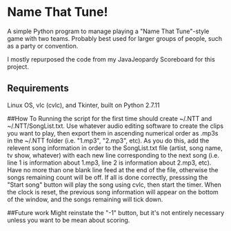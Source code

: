 # Name That Tune!
A simple Python program to manage playing a "Name That Tune"-style game with two teams. Probably best used for larger groups of people, such as a party or convention.

I mostly repurposed the code from my JavaJeopardy Scoreboard for this project.

## Requirements
Linux OS, vlc (cvlc), and Tkinter, built on Python 2.7.11

##How To
Running the script for the first time should create ~/.NTT and ~/.NTT/SongList.txt. Use whatever audio editing software to create the clips you want to play, then export them in ascending numerical order as .mp3s in the ~/.NTT folder (i.e. "1.mp3", "2.mp3", etc). As you do this, add the relevent song information in order to the SongList.txt file (artist, song name, tv show, whatever) with each new line corresponding to the next song (i.e. line 1 is information about 1.mp3, line 2 is information about 2.mp3, etc). Have no more than one blank line feed at the end of the file, otherwise the songs remaining count will be off. If all is done correctly, presssing the "Start song" button will play the song using cvlc, then start the timer. When the clock is reset, the previous song information will appear on the bottom of the window, and the songs remaining will tick down.

##Future work
Might reinstate the "-1" button, but it's not entirely necessary unless you want to be mean about scoring.
